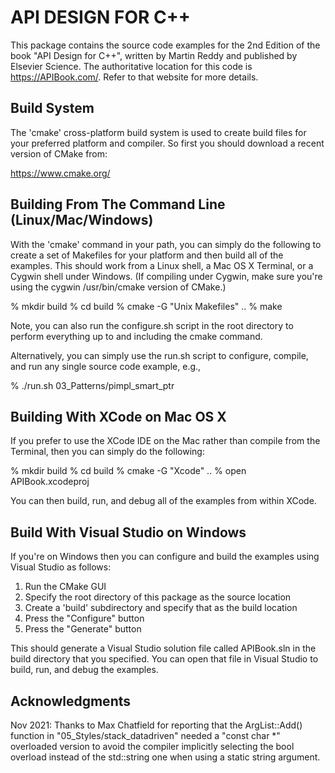 API DESIGN FOR C++
==================

This package contains the source code examples for the 2nd Edition
of the book "API Design for C++", written by Martin Reddy and
published by Elsevier Science. The authoritative location for this
code is https://APIBook.com/. Refer to that website for more details.


Build System
------------

The 'cmake' cross-platform build system is used to create build files
for your preferred platform and compiler. So first you should download
a recent version of CMake from:

  https://www.cmake.org/


Building From The Command Line (Linux/Mac/Windows)
--------------------------------------------------

With the 'cmake' command in your path, you can simply do the following
to create a set of Makefiles for your platform and then build all of
the examples. This should work from a Linux shell, a Mac OS X Terminal,
or a Cygwin shell under Windows. (If compiling under Cygwin, make sure
you're using the cygwin /usr/bin/cmake version of CMake.)

  % mkdir build
  % cd build
  % cmake -G "Unix Makefiles" ..
  % make

Note, you can also run the configure.sh script in the root directory
to perform everything up to and including the cmake command.

Alternatively, you can simply use the run.sh script to configure,
compile, and run any single source code example, e.g.,

  % ./run.sh 03_Patterns/pimpl_smart_ptr


Building With XCode on Mac OS X
-------------------------------

If you prefer to use the XCode IDE on the Mac rather than compile from
the Terminal, then you can simply do the following:

  % mkdir build
  % cd build
  % cmake -G "Xcode" ..
  % open APIBook.xcodeproj

You can then build, run, and debug all of the examples from within XCode.


Build With Visual Studio on Windows
-----------------------------------

If you're on Windows then you can configure and build the examples
using Visual Studio as follows:

  1. Run the CMake GUI
  2. Specify the root directory of this package as the source location
  3. Create a 'build' subdirectory and specify that as the build location
  4. Press the "Configure" button
  5. Press the "Generate" button

This should generate a Visual Studio solution file called APIBook.sln
in the build directory that you specified. You can open that file in
Visual Studio to build, run, and debug the examples.


Acknowledgments
---------------

Nov 2021:
Thanks to Max Chatfield for reporting that the ArgList::Add() function
in "05_Styles/stack_datadriven" needed a "const char *" overloaded
version to avoid the compiler implicitly selecting the bool overload
instead of the std::string one when using a static string argument.
